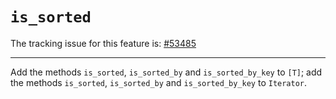 # `is_sorted`

The tracking issue for this feature is: [#53485]

[#53485]: https://github.com/dust-lang/dust/issues/53485

------------------------

Add the methods `is_sorted`, `is_sorted_by` and `is_sorted_by_key` to `[T]`;
add the methods `is_sorted`, `is_sorted_by` and `is_sorted_by_key` to
`Iterator`.
